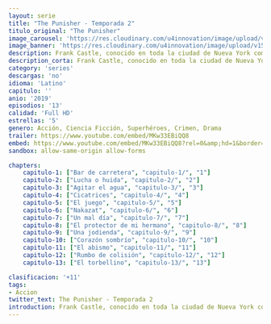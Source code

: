 ```yaml
---
layout: serie
title: "The Punisher - Temporada 2"
titulo_original: "The Punisher"
image_carousel: 'https://res.cloudinary.com/u4innovation/image/upload/v1562552234/punisher-2-oster-min_afgb9w.jpg'
image_banner: 'https://res.cloudinary.com/u4innovation/image/upload/v1562552235/punihser-2-banner-min_wbuxep.jpg'
description: Frank Castle, conocido en toda la ciudad de Nueva York como el Castigador después de vengarse de los responsables de la muerte de su familia, descubre una conspiración más grande que la que le hicieron a él y a su familia..
description_corta: Frank Castle, conocido en toda la ciudad de Nueva York como el «Castigador» después de vengarse de los responsables de la muerte de su familia, descubre una conspiración más grande que la que le hicieron a él y a su familia.
category: 'series'
descargas: 'no'
idioma: 'Latino'
capitulo: ''
anio: '2019'
episodios: '13'
calidad: 'Full HD'
estrellas: '5'
genero: Acción, Ciencia Ficción, Superhéroes, Crimen, Drama
trailer: https://www.youtube.com/embed/MKw33EBiQQ8
embed: https://www.youtube.com/embed/MKw33EBiQQ8?rel=0&amp;hd=1&border=0&wmode=opaque&enablejsapi=1&modestbranding=1&controls=1&showinfo=1
sandbox: allow-same-origin allow-forms 

chapters:
    capitulo-1: ["Bar de carretera", "capitulo-1/", "1"]
    capitulo-2: ["Lucha o huida", "capitulo-2/", "2"]
    capitulo-3: ["Agitar el agua", "capitulo-3/", "3"]
    capitulo-4: ["Cicatrices", "capitulo-4/", "4"]
    capitulo-5: ["El juego", "capitulo-5/", "5"]
    capitulo-6: ["Nakazat", "capitulo-6/", "6"]
    capitulo-7: ["Un mal día", "capitulo-7/", "7"]
    capitulo-8: ["El protector de mi hermano", "capitulo-8/", "8"]
    capitulo-9: ["Una jodienda", "capitulo-9/", "9"]
    capitulo-10: ["Corazón sombrío", "capitulo-10/", "10"]
    capitulo-11: ["El abismo", "capitulo-11/", "11"]
    capitulo-12: ["Rumbo de colisión", "capitulo-12/", "12"]
    capitulo-13: ["El torbellino", "capitulo-13/", "13"]

clasificacion: '+11'
tags:
- Accion
twitter_text: The Punisher - Temporada 2
introduction: Frank Castle, conocido en toda la ciudad de Nueva York como el «Castigador» después de vengarse de los responsables de la muerte de su familia, descubre una conspiración más grande que la que le hicieron a él y a su familia.
---
```












